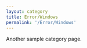 ```yaml
---
layout: category
title: Error/Windows
permalink: '/Error/Windows'
---
```


Another sample category page.
